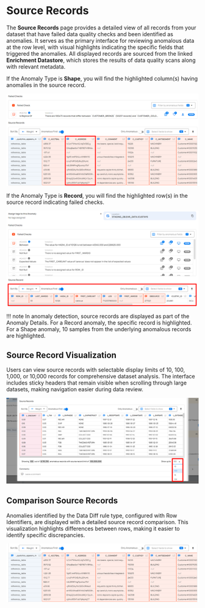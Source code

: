 # Source Records

The **Source Records** page provides a detailed view of all records from your dataset that have failed data quality checks and been identified as anomalies. It serves as the primary interface for reviewing anomalous data at the row level, with visual highlights indicating the specific fields that triggered the anomalies. All displayed records are sourced from the linked **Enrichment Datastore**, which stores the results of data quality scans along with relevant metadata.

If the Anomaly Type is **Shape**, you will find the highlighted column(s) having anomalies in the source record.

![source-record](../assets/datastores/source-records/source-record.png)

If the Anomaly Type is **Record**, you will find the highlighted row(s) in the source record indicating failed checks. 

![record](../assets/datastores/source-records/record.png)

!!! note 
    In anomaly detection, source records are displayed as part of the Anomaly Details. For a Record anomaly, the specific record is highlighted. For a Shape anomaly, 10 samples from the underlying anomalous records are highlighted.

## Source Record Visualization

Users can view source records with selectable display limits of 10, 100, 1,000, or 10,000 records for comprehensive dataset analysis. The interface includes sticky headers that remain visible when scrolling through large datasets, making navigation easier during data review.

![record](../assets/datastores/source-records/visualization.png)

## Comparison Source Records

Anomalies identified by the Data Diff rule type, configured with Row Identifiers, are displayed with a detailed source record comparison. This visualization highlights differences between rows, making it easier to identify specific discrepancies.

![is-replica](../assets/datastores/source-records/is-replica.png)

